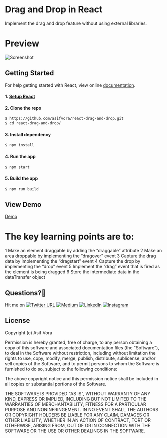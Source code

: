 # Drag and Drop in React
Implement the drag and drop feature without using external libraries.

# Preview

<img src="./public/img/preview.gif" alt="Screenshot"/>

## Getting Started

For help getting started with React, view online
[documentation](https://reactjs.org/).

#### 1. [Setup React](https://reactjs.org/docs/try-react.html)

#### 2. Clone the repo

```sh
$ https://github.com/asifvora/react-drag-and-drop.git
$ cd react-drag-and-drop/
```

#### 3. Install dependency

```sh
$ npm install
```

#### 4. Run the app

```sh
$ npm start
```

#### 5. Build the app

```sh
$ npm run build
```

## View Demo

[Demo](https://react-drag-and-drop.netlify.com/)

# The key learning points are to:

1 Make an element draggable by adding the “draggable” attribute
2 Make an area droppable by implementing the “dragover” event
3 Capture the drag data by implementing the “dragstart” event
4 Capture the drop by implementing the “drop” event
5 Implement the “drag” event that is fired as the element is being dragged
6 Store the intermediate data in the dataTransfer object

## Questions?🤔 
  
Hit me on [![Twitter URL](https://img.shields.io/twitter/url/http/shields.io.svg?style=social)](https://twitter.com/007_dark_shadow)
[![Medium](https://img.shields.io/badge/Medium-asifvora-brightgreen.svg)](https://medium.com/@asifvora)
[![LinkedIn](https://img.shields.io/badge/LinkedIn-asifvora-blue.svg)](https://www.linkedin.com/in/asif-vora/) 
[![Instagram](https://img.shields.io/badge/Instagram-Asif%20Vora-green.svg)](https://www.instagram.com/007_dark_shadow/) 


## License

Copyright (c) Asif Vora

Permission is hereby granted, free of charge, to any person obtaining a copy
of this software and associated documentation files (the "Software"), to deal
in the Software without restriction, including without limitation the rights
to use, copy, modify, merge, publish, distribute, sublicense, and/or sell
copies of the Software, and to permit persons to whom the Software is
furnished to do so, subject to the following conditions:

The above copyright notice and this permission notice shall be included in all
copies or substantial portions of the Software.

THE SOFTWARE IS PROVIDED "AS IS", WITHOUT WARRANTY OF ANY KIND, EXPRESS OR
IMPLIED, INCLUDING BUT NOT LIMITED TO THE WARRANTIES OF MERCHANTABILITY,
FITNESS FOR A PARTICULAR PURPOSE AND NONINFRINGEMENT. IN NO EVENT SHALL THE
AUTHORS OR COPYRIGHT HOLDERS BE LIABLE FOR ANY CLAIM, DAMAGES OR OTHER
LIABILITY, WHETHER IN AN ACTION OF CONTRACT, TORT OR OTHERWISE, ARISING FROM,
OUT OF OR IN CONNECTION WITH THE SOFTWARE OR THE USE OR OTHER DEALINGS IN THE
SOFTWARE.
